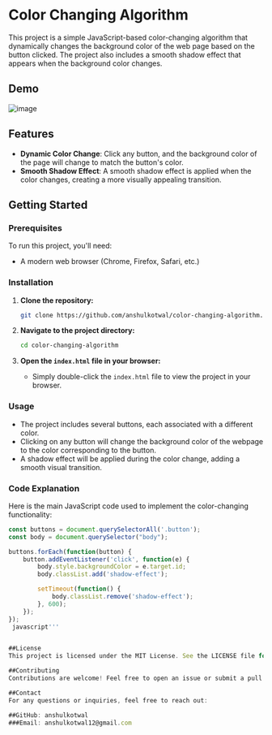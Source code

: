 # Color Changing Algorithm

This project is a simple JavaScript-based color-changing algorithm that dynamically changes the background color of the web page based on the button clicked. The project also includes a smooth shadow effect that appears when the background color changes.

## Demo

![image](https://github.com/user-attachments/assets/72fb54ba-ec06-41ed-9cc5-e0d57a421ca5)


## Features

- **Dynamic Color Change**: Click any button, and the background color of the page will change to match the button's color.
- **Smooth Shadow Effect**: A smooth shadow effect is applied when the color changes, creating a more visually appealing transition.

## Getting Started

### Prerequisites

To run this project, you'll need:

- A modern web browser (Chrome, Firefox, Safari, etc.)

### Installation

1. **Clone the repository:**
    ```bash
    git clone https://github.com/anshulkotwal/color-changing-algorithm.git
    ```
   
2. **Navigate to the project directory:**
    ```bash
    cd color-changing-algorithm
    ```

3. **Open the `index.html` file in your browser:**
    - Simply double-click the `index.html` file to view the project in your browser.

### Usage

- The project includes several buttons, each associated with a different color.
- Clicking on any button will change the background color of the webpage to the color corresponding to the button.
- A shadow effect will be applied during the color change, adding a smooth visual transition.

### Code Explanation

Here is the main JavaScript code used to implement the color-changing functionality:

```javascript
const buttons = document.querySelectorAll('.button');
const body = document.querySelector("body");

buttons.forEach(function(button) {
    button.addEventListener('click', function(e) {
        body.style.backgroundColor = e.target.id;
        body.classList.add('shadow-effect');

        setTimeout(function() {
            body.classList.remove('shadow-effect');
        }, 600); 
    });
});
 javascript'''


##License
This project is licensed under the MIT License. See the LICENSE file for more details.

##Contributing
Contributions are welcome! Feel free to open an issue or submit a pull request if you have any improvements or bug fixes.

##Contact
For any questions or inquiries, feel free to reach out:

##GitHub: anshulkotwal
###Email: anshulkotwal12@gmail.com
